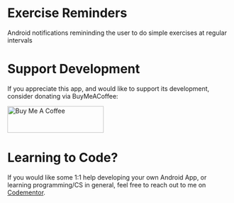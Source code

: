 # Exercise Reminders
Android notifications remininding the user to do simple exercises at regular intervals

# Support Development

If you appreciate this app, and would like to support its development, consider
donating via BuyMeACoffee:

<a href="https://www.buymeacoffee.com/crogers" target="_blank"><img src="https://cdn.buymeacoffee.com/buttons/v2/default-yellow.png" alt="Buy Me A Coffee" style="height: 60px !important;width: 217px !important;" ></a>


# Learning to Code?

If you would like some 1:1 help developing your own Android App, or learning programming/CS
in general, feel free to reach out to me on [Codementor](https://www.codementor.io/@crogers).
